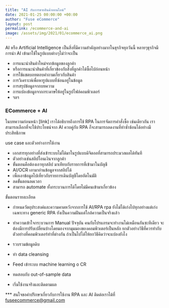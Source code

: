 ```yaml
---
title: "AI กับการขายสินค้าออนไลน์"
date: 2021-01-25 00:00:00 +00:00
author: "Fuse eCommerce"
layout: post
permalink: /ecommerce-and-ai
image: /assets/img/2021/01/ecommerce_ai.png
---
```


AI หรือ Artificial Intelligence เป็นสิ่งที่มีความสำคัญอย่างมากในธุรกิจทุกวันนี้
หลายๆธุรกิจมีการนำ AI เข้ามาใช้ในรูปแบบต่างๆไม่ว่าจะเป็น
- การแนะนำสินค้าใหม่จากข้อมูลของลูกค้า
- หรือการแนะนำสินค้าที่เกี่ยวข้องกับสิ่งที่ลูกค้าได้ซื้อไปก่อนหน้า
- การใช้แชตบอทตอบคำถามเกี่ยวกับสินค้า
- การวิเคราะห์เพื่อหารูปแบบที่ซ่อนอยู่ในข้อมูล
- การสรุปข้อมูลจากบทความ
- การแปลงข้อมูลจากกระดาษให้อยู่ในรูปไฟล์คอมพิวเตอร์
- ฯลฯ

### ECommerce + AI
ในบทความก่อนหน้า [link] เราได้อธิบายถึงการใช้ RPA ในการจัดการคำสั่งซื้อ
เช่นเดียวกัน เราสามารถเลือกที่จะใช้ประโยชน์จาก AI ควบคู่กับ RPA ก็จะสามารถลดงานที่ทำซ้ำซ้อนได้อย่างมีประสิทธิภาพ

use case และตัวอย่างการใช้งาน
- เอกสารทุกอย่างที่ส่งเข้าระบบไม่ได้มาในรูปแบบดิจิตอลที่สามารถประมวลผลได้ทันที
- ตัวอย่างเช่นสลิปโอนเงินจากลูกค้า
- ขั้นตอนคือต้องเอาทุกสลิป มาเทียบกับรายการที่เข้ามาในบัญชี
- AI/OCR เอามาอ่านข้อมูลจากสลิปได้
- เพื่อเอาข้อมูลไปเที่ยวกับรายการเดินบัญชีโดยอัตโนมัติ
- ลดขั้นตอนลดเวลา
- สามารถ automate ทั้งกระบวนการได้โดยไม่มีคนเข้ามาเกี่ยวข้อง

ขั้นตอนรายละเอียด
- กำหนดวัตถุประสงค์และความคาดหวังจากการใช้ AI/RPA
rpa ยังไม่ได้เก่งไปทุกอย่างแต่เก่งเฉพาะทาง
generic RPA ยังเป็นความฝันแต่ใกล้ความเป็นจริงแล้ว


- ทำความเข้าใจกระบวนการ Manual ปัจจุบัน
คนกับโปรแกรมจะทำงานไม่เหมือนกันซะทีเดียว
จะต้องมีการปรับเปลี่ยนบ้างโดยมองจากมุมมองของคอมพิวเตอร์เป็นหลัก
ยกตัวอย่างวิธีที่ควรทำกับตัวอย่างที่คอมพิวเตอร์ทำที่ต่างกัน
ถ้าเป็นไปได้ให้ยกวิธีคิดว่าจะแปลงยังไง

- รวบรวมข้อมูลดิบ
- ทำ data cleansing
- Feed เข้าระบบ machine learning o CR
- ทดสอบกับ out-of-sample data
- เริ่มใช้งานจริงและติดตามผล


*** สนใจขอคำปรึกษาเกี่ยวกับการใช้งาน RPA และ AI ติดต่อเราได้ที่ fuseecommerce@gmail.com
